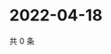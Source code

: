 # 2022-04-18

共 0 条

<!-- BEGIN WEIBO -->
<!-- 最后更新时间 Mon Apr 18 2022 14:07:08 GMT+0800 (China Standard Time) -->

<!-- END WEIBO -->
